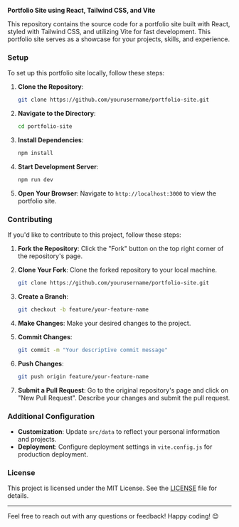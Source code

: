 **Portfolio Site using React, Tailwind CSS, and Vite**

This repository contains the source code for a portfolio site built with React, styled with Tailwind CSS, and utilizing Vite for fast development. This portfolio site serves as a showcase for your projects, skills, and experience.

### Setup

To set up this portfolio site locally, follow these steps:

1. **Clone the Repository**: 
   ```bash
   git clone https://github.com/yourusername/portfolio-site.git
   ```

2. **Navigate to the Directory**:
   ```bash
   cd portfolio-site
   ```

3. **Install Dependencies**:
   ```bash
   npm install
   ```

4. **Start Development Server**:
   ```bash
   npm run dev
   ```

5. **Open Your Browser**:
   Navigate to `http://localhost:3000` to view the portfolio site.

### Contributing

If you'd like to contribute to this project, follow these steps:

1. **Fork the Repository**: Click the "Fork" button on the top right corner of the repository's page.

2. **Clone Your Fork**: Clone the forked repository to your local machine.
   ```bash
   git clone https://github.com/yourusername/portfolio-site.git
   ```

3. **Create a Branch**: 
   ```bash
   git checkout -b feature/your-feature-name
   ```

4. **Make Changes**: Make your desired changes to the project.

5. **Commit Changes**: 
   ```bash
   git commit -m "Your descriptive commit message"
   ```

6. **Push Changes**: 
   ```bash
   git push origin feature/your-feature-name
   ```

7. **Submit a Pull Request**: Go to the original repository's page and click on "New Pull Request". Describe your changes and submit the pull request.

### Additional Configuration

- **Customization**: Update `src/data` to reflect your personal information and projects.
- **Deployment**: Configure deployment settings in `vite.config.js` for production deployment.

### License

This project is licensed under the MIT License. See the [LICENSE](LICENSE) file for details.

---

Feel free to reach out with any questions or feedback! Happy coding! 😊
